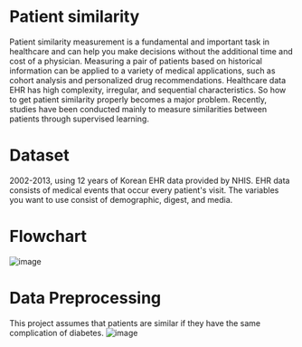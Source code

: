# Patient similarity
Patient similarity measurement is a fundamental and important task in healthcare and can help you make decisions without the additional time and cost of a physician. Measuring a pair of patients based on historical information can be applied to a variety of medical applications, such as cohort analysis and personalized drug recommendations. Healthcare data EHR has high complexity, irregular, and sequential characteristics. So how to get patient similarity properly becomes a major problem. Recently, studies have been conducted mainly to measure similarities between patients through supervised learning.
# Dataset
2002-2013, using 12 years of Korean EHR data provided by NHIS. EHR data consists of medical events that occur every patient's visit. The variables you want to use consist of demographic, digest, and media.
# Flowchart
![image](https://user-images.githubusercontent.com/67357059/114868490-edca2980-9e30-11eb-8bc8-791c4602ad56.png)
# Data Preprocessing
This project assumes that patients are similar if they have the same complication of diabetes.
![image](https://user-images.githubusercontent.com/67357059/114868955-6f21bc00-9e31-11eb-86da-7072cace6fa9.png)
